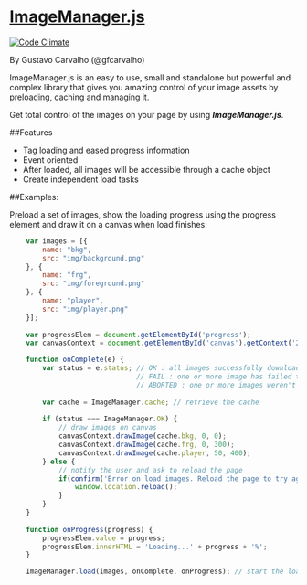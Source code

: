 [ImageManager.js](http://gfcarvalho.github.io/ImageManager.js/)
===================
[![Code Climate](https://codeclimate.com/github/gfcarvalho/ImageManager.js.png)](https://codeclimate.com/github/gfcarvalho/ImageManager.js)

By Gustavo Carvalho (@gfcarvalho)

ImageManager.js is an easy to use, small and standalone but powerful and complex library that gives you amazing control of your image assets by preloading, caching and managing it.

Get total control of the images on your page by using ***ImageManager.js***.

##Features
- Tag loading and eased progress information
- Event oriented
- After loaded, all images will be accessible through a cache object
- Create independent load tasks

##Examples:

Preload a set of images, show the loading progress using the progress element and draw it on a canvas when load finishes:

```js 
    var images = [{
        name: "bkg",
        src: "img/background.png"
    }, {
        name: "frg",
        src: "img/foreground.png"
    }, {
        name: "player",
        src: "img/player.png"
    }];
    
    var progressElem = document.getElementById('progress');
    var canvasContext = document.getElementById('canvas').getContext('2d');

    function onComplete(e) {
        var status = e.status; // OK : all images successfully downloaded,
                               // FAIL : one or more image has failed to download      
                               // ABORTED : one or more images weren't downloaded because user clicked on X button
        
        var cache = ImageManager.cache; // retrieve the cache
        
        if (status === ImageManager.OK) {
            // draw images on canvas
            canvasContext.drawImage(cache.bkg, 0, 0);
            canvasContext.drawImage(cache.frg, 0, 300);
            canvasContext.drawImage(cache.player, 50, 400);
        } else {
            // notify the user and ask to reload the page
            if(confirm('Error on load images. Reload the page to try again?')) {
                window.location.reload();
            }
        }
    }
    
    function onProgress(progress) {
        progressElem.value = progress;
        progressElem.innerHTML = 'Loading...' + progress + '%';
    }

    ImageManager.load(images, onComplete, onProgress); // start the loading process
    
```


